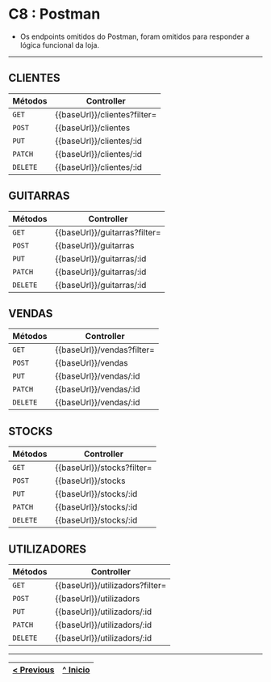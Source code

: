 # C8 : Postman

- Os endpoints omitidos do Postman, foram omitidos para responder a lógica funcional da loja.

---

## CLIENTES
| Métodos | Controller |
|--------|----------|
| `GET`  | {{baseUrl}}/clientes?filter= |
| `POST` | {{baseUrl}}/clientes |
| `PUT`  | {{baseUrl}}/clientes/:id |
| `PATCH`| {{baseUrl}}/clientes/:id |
| `DELETE`| {{baseUrl}}/clientes/:id |

## GUITARRAS
| Métodos | Controller |
|--------|----------|
| `GET`  | {{baseUrl}}/guitarras?filter= |
| `POST` | {{baseUrl}}/guitarras |
| `PUT`  | {{baseUrl}}/guitarras/:id |
| `PATCH`| {{baseUrl}}/guitarras/:id |
| `DELETE`| {{baseUrl}}/guitarras/:id |

## VENDAS
| Métodos | Controller |
|--------|----------|
| `GET`  | {{baseUrl}}/vendas?filter= |
| `POST` | {{baseUrl}}/vendas |
| `PUT`  | {{baseUrl}}/vendas/:id |
| `PATCH`| {{baseUrl}}/vendas/:id |
| `DELETE`| {{baseUrl}}/vendas/:id |

## STOCKS
| Métodos | Controller |
|--------|----------|
| `GET`  | {{baseUrl}}/stocks?filter= |
| `POST` | {{baseUrl}}/stocks |
| `PUT`  | {{baseUrl}}/stocks/:id |
| `PATCH`| {{baseUrl}}/stocks/:id |
| `DELETE`| {{baseUrl}}/stocks/:id |

## UTILIZADORES
| Métodos | Controller |
|--------|----------|
| `GET`  | {{baseUrl}}/utilizadors?filter= |
| `POST` | {{baseUrl}}/utilizadors |
| `PUT`  | {{baseUrl}}/utilizadors/:id |
| `PATCH`| {{baseUrl}}/utilizadors/:id |
| `DELETE`| {{baseUrl}}/utilizadors/:id |

---

| [< Previous](rebd06.md) | [^ Inicio](rebd00.md) |
| :---------------------- | :------------------------------------------------------: |
